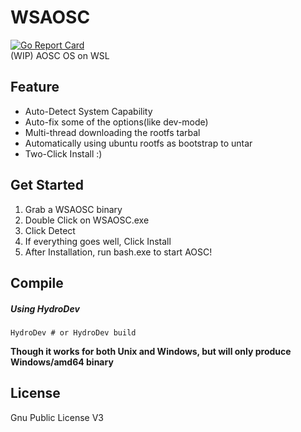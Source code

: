 # WSAOSC
[![Go Report Card](https://goreportcard.com/badge/github.com/LER0ever/WSAOSC)](https://goreportcard.com/report/github.com/LER0ever/WSAOSC)  
(WIP) AOSC OS on WSL

## Feature
- Auto-Detect System Capability
- Auto-fix some of the options(like dev-mode)
- Multi-thread downloading the rootfs tarbal
- Automatically using ubuntu rootfs as bootstrap to untar
- Two-Click Install :)

## Get Started
1. Grab a WSAOSC binary
2. Double Click on WSAOSC.exe
3. Click Detect
4. If everything goes well, Click Install
5. After Installation, run bash.exe to start AOSC!

## Compile
##### Using HydroDev
```
HydroDev # or HydroDev build
```

**Though it works for both Unix and Windows, but will only produce Windows/amd64 binary**

## License
Gnu Public License V3
